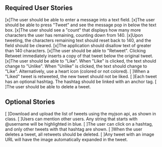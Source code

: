 ## Required User Stories

[x]The user should be able to enter a message into a text field.
[x]The user should be able to press "Tweet" and see the message pop in below the text box.
[x]The user should see a "count" that displays how many more characters the user has remaining, counting down from 140.
[x]Upon tweeting, the characters remaining text should reset back to 140, and the field should be cleared.
[x]The application should disallow text of greater than 140 characters.
[x]The user should be able to "Retweet". Clicking Retweet immediately inserts a copy of that tweet below the original tweet.
[x]The user should be able to "Like". When "Like" is clicked, the text should change to "Unlike". When "Unlike" is clicked, the text should change to "Like". Alternatively, use a heart icon (colored or not colored).
[ ]When a "Liked" tweet is retweeted, the new tweet should not be liked.
[ ]Each tweet has an optional hashtag. The hashtag should be linked with an anchor tag.
[ ]The user should be able to delete a tweet.
## Optional Stories
[ ]Download and upload the list of tweets using the myjson api, as shown in class.
[ ]Users can mention other users. Any string that starts with @username will be highlighted in blue.
[ ]The user can click on a hashtag, and only other tweets with that hashtag are shown.
[ ]When the user deletes a tweet, all retweets should be deleted.
[ ]Any tweet with an image URL will have the image automatically expanded in the tweet.
